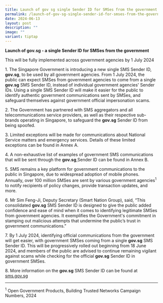 ```yaml
---
title: Launch of gov sg single Sender ID for SMSes from the government
permalink: /launch-of-gov-sg-single-sender-id-for-smses-from-the-government/
date: 2024-06-13
layout: post
description: ""
image: ""
variant: tiptap
---
```

<p><strong>Launch of gov.sg - a single Sender ID for SMSes from the government</strong>
</p>
<p>This will be fully implemented across government agencies by 1 July 2024</p>
<p>1. The Singapore Government is introducing a new single SMS Sender ID, <strong>gov.sg</strong>,
to be used by all government agencies. From 1 July 2024, the public can
expect SMSes from government agencies to come from a single <strong>gov.sg</strong> SMS
Sender ID, instead of individual government agencies' Sender IDs. Using
a single SMS Sender ID will make it easier for the public to identify authentic
government communications sent by SMSes, and safeguard themselves against
government official impersonation scams.</p>
<p>2. The Government has partnered with SMS aggregators and all telecommunications
service providers, as well as their respective sub-brands operating in
Singapore, to safeguard the <strong>gov.sg</strong> Sender ID from being
spoofed.</p>
<p>3. Limited exceptions will be made for communications about National Service
matters and emergency services. Details of these limited exceptions can
be found in Annex A.</p>
<p>4. A non-exhaustive list of examples of government SMS communications
that will be sent through the <strong>gov.sg</strong><a href="http://gov.sg" rel="noopener noreferrer nofollow" target="_blank"> </a>Sender ID
can be found in Annex B.</p>
<p>5. SMS remains a key platform for government communications to the public
in Singapore, due to widespread adoption of mobile phones. Annually, over
100 million SMSes are sent by various government agencies<sup>1</sup> to
notify recipients of policy changes, provide transaction updates, and more.</p>
<p>6. Mr Sim Feng-Ji, Deputy Secretary (Smart Nation Group), said, “This
consolidated <strong>gov.sg</strong> SMS Sender ID is designed to give the
public added confidence and ease of mind when it comes to identifying legitimate
SMSes from government agencies. It exemplifies the Government's commitment
in stamping out malicious attempts that undermine the public’s trust in
government communications.”</p>
<p>7. By 1 July 2024, identifying official communications from the government
will get easier, with government SMSes coming from a single <strong>gov.sg</strong> SMS
Sender ID. This will be progressively rolled out beginning from 18 June
2024, and members of the public are advised to continue remaining vigilant
against scams while checking for the official <strong>gov.sg</strong> Sender
ID in government SMSes.</p>
<p>8. More information on the <strong>gov.sg</strong> SMS Sender ID can be
found at <a href="http://sms.gov.sg" rel="noopener noreferrer nofollow" target="_blank">sms.gov.sg</a>
</p>
<hr>
<p><sup>1</sup> Open Government Products, Building Trusted Networks Campaign
Numbers, 2024</p>